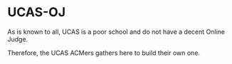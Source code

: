 # UCAS-OJ

As is known to all, UCAS is a poor school and do not have a decent Online Judge.

Therefore, the UCAS ACMers gathers here to build their own one.